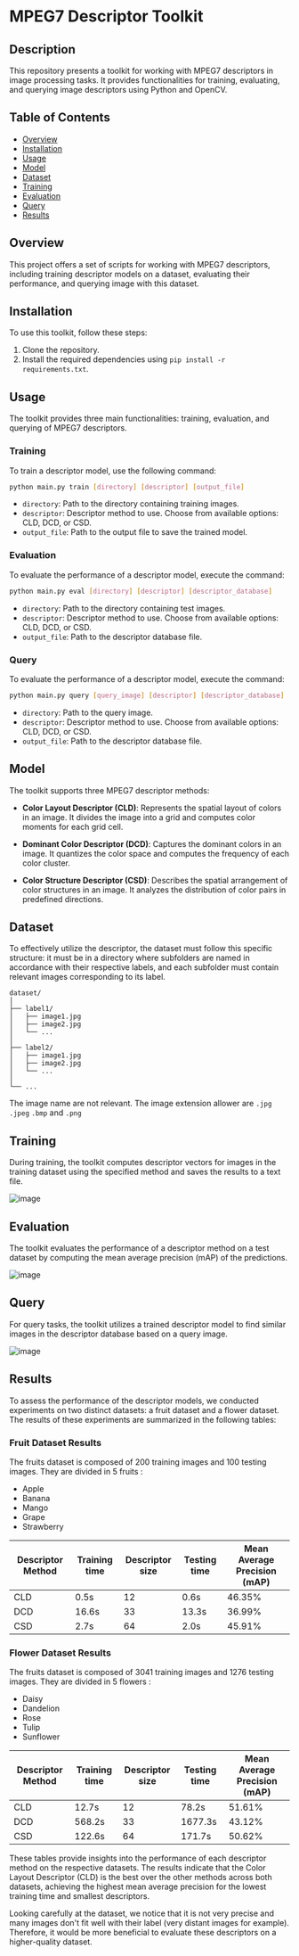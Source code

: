 # MPEG7 Descriptor Toolkit

## Description
This repository presents a toolkit for working with MPEG7 descriptors in image processing tasks. It provides functionalities for training, evaluating, and querying image descriptors using Python and OpenCV.

## Table of Contents
- [Overview](#overview)
- [Installation](#installation)
- [Usage](#usage)
- [Model](#model)
- [Dataset](#dataset)
- [Training](#training-1)
- [Evaluation](#evaluation-1)
- [Query](#query-1)
- [Results](#results)

## Overview
This project offers a set of scripts for working with MPEG7 descriptors, including training descriptor models on a dataset, evaluating their performance, and querying image with this dataset.

## Installation
To use this toolkit, follow these steps:

1. Clone the repository.
2. Install the required dependencies using `pip install -r requirements.txt`.

## Usage
The toolkit provides three main functionalities: training, evaluation, and querying of MPEG7 descriptors.

### Training
To train a descriptor model, use the following command:
```bash
python main.py train [directory] [descriptor] [output_file]
```

* `directory`: Path to the directory containing training images.
* `descriptor`: Descriptor method to use. Choose from available options: CLD, DCD, or CSD.
* `output_file`: Path to the output file to save the trained model.

### Evaluation
To evaluate the performance of a descriptor model, execute the command:
```bash
python main.py eval [directory] [descriptor] [descriptor_database]
```

* `directory`: Path to the directory containing test images.
* `descriptor`: Descriptor method to use. Choose from available options: CLD, DCD, or CSD.
* `output_file`: Path to the descriptor database file.

### Query
To evaluate the performance of a descriptor model, execute the command:
```bash
python main.py query [query_image] [descriptor] [descriptor_database]
```

* `directory`: Path to the query image.
* `descriptor`: Descriptor method to use. Choose from available options: CLD, DCD, or CSD.
* `output_file`: Path to the descriptor database file.

## Model
The toolkit supports three MPEG7 descriptor methods:

* **Color Layout Descriptor (CLD)**: Represents the spatial layout of colors in an image. It divides the image into a grid and computes color moments for each grid cell.

* **Dominant Color Descriptor (DCD)**: Captures the dominant colors in an image. It quantizes the color space and computes the frequency of each color cluster.

* **Color Structure Descriptor (CSD)**: Describes the spatial arrangement of color structures in an image. It analyzes the distribution of color pairs in predefined directions.

## Dataset

To effectively utilize the descriptor, the dataset must follow this specific structure: it must be in a directory where subfolders are named in accordance with their respective labels, and each subfolder must contain relevant images corresponding to its label.

```
dataset/
│
├── label1/
│   ├── image1.jpg
│   ├── image2.jpg
│   └── ...
│
├── label2/
│   ├── image1.jpg
│   ├── image2.jpg
│   └── ...
│
└── ...
```

The image name are not relevant. The image extension allower are `.jpg` `.jpeg` `.bmp` and `.png`
## Training
During training, the toolkit computes descriptor vectors for images in the training dataset using the specified method and saves the results to a text file.

![image](https://github.com/lucas-gtr/MPEG7_Descriptors/assets/12534925/7b3815ba-0881-4ece-8fac-701dd6dd6486)


## Evaluation
The toolkit evaluates the performance of a descriptor method on a test dataset by computing the mean average precision (mAP) of the predictions.

![image](https://github.com/lucas-gtr/MPEG7_Descriptors/assets/12534925/acef4d8c-6623-48b8-bd49-5b14810bdb34)


## Query
For query tasks, the toolkit utilizes a trained descriptor model to find similar images in the descriptor database based on a query image.

![image](https://github.com/lucas-gtr/MPEG7_Descriptors/assets/12534925/90b4d1fe-fd0b-4124-9762-b23c5223fa7f)


## Results

To assess the performance of the descriptor models, we conducted experiments on two distinct datasets: a fruit dataset and a flower dataset. The results of these experiments are summarized in the following tables:

### Fruit Dataset Results

The fruits dataset is composed of 200 training images and 100 testing images. They are divided in 5 fruits : 
* Apple
* Banana
* Mango
* Grape
* Strawberry

| Descriptor Method | Training time | Descriptor size | Testing time | Mean Average Precision (mAP) |
|-------------------|---------------|-----------------|--------------|------------------------------|
| CLD               | 0.5s          | 12              | 0.6s         | 46.35%                       |
| DCD               | 16.6s         | 33              | 13.3s        | 36.99%                       |
| CSD               | 2.7s          | 64              | 2.0s         | 45.91%                       |

### Flower Dataset Results

The fruits dataset is composed of 3041 training images and 1276 testing images. They are divided in 5 flowers : 
* Daisy
* Dandelion
* Rose
* Tulip
* Sunflower

| Descriptor Method | Training time | Descriptor size | Testing time | Mean Average Precision (mAP) |
|-------------------|---------------|-----------------|--------------|------------------------------|
| CLD               | 12.7s         | 12              | 78.2s        | 51.61%                       |
| DCD               | 568.2s        | 33              | 1677.3s      | 43.12%                       |
| CSD               | 122.6s        | 64              | 171.7s       | 50.62%                       |

These tables provide insights into the performance of each descriptor method on the respective datasets. The results indicate that the Color Layout Descriptor (CLD) is the best over the other methods across both datasets, achieving the highest mean average precision for the lowest training time and smallest descriptors.

Looking carefully at the dataset, we notice that it is not very precise and many images don't fit well with their label (very distant images for example). Therefore, it would be more beneficial to evaluate these descriptors on a higher-quality dataset.
